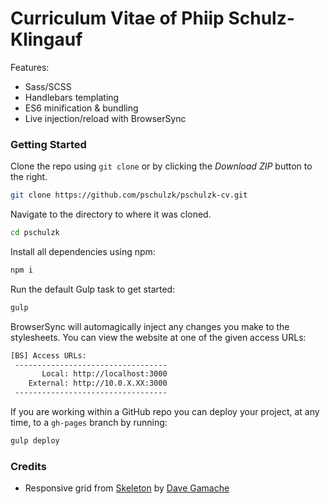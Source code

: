 # Curriculum Vitae of Phiip Schulz-Klingauf

Features:
* Sass/SCSS
* Handlebars templating
* ES6 minification & bundling
* Live injection/reload with BrowserSync 

### Getting Started

Clone the repo using `git clone` or by clicking the *Download ZIP* button to the right.

```sh
git clone https://github.com/pschulzk/pschulzk-cv.git
```

Navigate to the directory to where it was cloned.

```sh
cd pschulzk
```

Install all dependencies using npm:

```sh
npm i
```

Run the default Gulp task to get started:

```sh
gulp
```

BrowserSync will automagically inject any changes you make to the stylesheets. You can view the website at one of the given access URLs:

```sh
[BS] Access URLs:
 ----------------------------------
       Local: http://localhost:3000
    External: http://10.0.X.XX:3000
 ----------------------------------
```

If you are working within a GitHub repo you can deploy your project, at any time, to a `gh-pages` branch by running:

```sh
gulp deploy
```

### Credits

- Responsive grid from [Skeleton](http://getskeleton.com) by [Dave Gamache](https://github.com/dhg)

